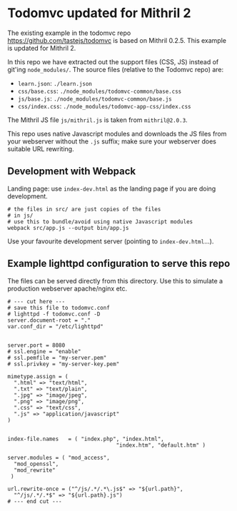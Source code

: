 # Todomvc updated for Mithril 2

The existing example in the todomvc repo https://github.com/tastejs/todomvc
is based on Mithril 0.2.5. This example is updated for Mithril 2.

In this repo we have extracted out the support files (CSS, JS) instead
of git'ing `node_modules/`. The source files (relative to the Todomvc repo) are:

* `learn.json`: `./learn.json`
* `css/base.css`: `./node_modules/todomvc-common/base.css`
* `js/base.js`: `./node_modules/todomvc-common/base.js`
* `css/index.css`: `./node_modules/todomvc-app-css/index.css`


The Mithril JS file `js/mithril.js` is taken from `mithril@2.0.3`.


This repo uses native Javascript modules and downloads the JS files from your webserver
without the `.js` suffix; make sure your webserver does suitable URL rewriting.


## Development with Webpack

Landing page: use `index-dev.html` as the landing page if you are doing development.

```
# the files in src/ are just copies of the files
# in js/
# use this to bundle/avoid using native Javascript modules
webpack src/app.js --output bin/app.js
```

Use your favourite development server (pointing to `index-dev.html`...).

## Example lighttpd configuration to serve this repo
The files can be served directly from this directory. Use
this to simulate a production webserver apache/nginx etc.

```
# --- cut here ---
# save this file to todomvc.conf
# lighttpd -f todomvc.conf -D
server.document-root = "."
var.conf_dir = "/etc/lighttpd"


server.port = 8080
# ssl.engine = "enable"
# ssl.pemfile = "my-server.pem"
# ssl.privkey = "my-server-key.pem"

mimetype.assign = (
  ".html" => "text/html",
  ".txt" => "text/plain",
  ".jpg" => "image/jpeg",
  ".png" => "image/png",
  ".css" => "text/css",
  ".js" => "application/javascript"
)


index-file.names   = ( "index.php", "index.html",
                                  "index.htm", "default.htm" )

server.modules = ( "mod_access",
  "mod_openssl",
  "mod_rewrite"
 )

url.rewrite-once = ("^/js/.*/.*\.js$" => "${url.path}",
  "^/js/.*/.*$" => "${url.path}.js")
# --- end cut ---
```
